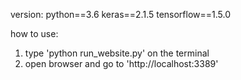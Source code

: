 version:
python==3.6
keras==2.1.5
tensorflow==1.5.0



how to use:
1. type 'python run_website.py' on the terminal
2. open browser and go to 'http://localhost:3389'
